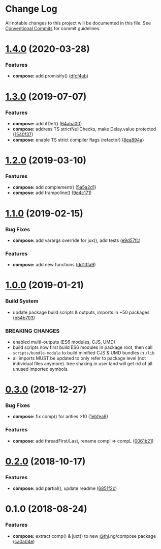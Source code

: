 #  Change Log 

All notable changes to this project will be documented in this file. See [Conventional Commits](https://conventionalcommits.org) for commit guidelines. 

#  [1.4.0](https://github.com/thi-ng/umbrella/compare/@thi.ng/compose@1.3.12...@thi.ng/compose@1.4.0) (2020-03-28) 

###  Features 

- **compose:** add promisify() ([dfcf4ab](https://github.com/thi-ng/umbrella/commit/dfcf4ab7333b25c4332f783d124d86de058feceb)) 

#  [1.3.0](https://github.com/thi-ng/umbrella/compare/@thi.ng/compose@1.2.5...@thi.ng/compose@1.3.0) (2019-07-07) 

###  Features 

- **compose:** add ifDef() ([64aba00](https://github.com/thi-ng/umbrella/commit/64aba00)) 
- **compose:** address TS strictNullChecks, make Delay.value protected ([1540f37](https://github.com/thi-ng/umbrella/commit/1540f37)) 
- **compose:** enable TS strict compiler flags (refactor) ([8ea894a](https://github.com/thi-ng/umbrella/commit/8ea894a)) 

#  [1.2.0](https://github.com/thi-ng/umbrella/compare/@thi.ng/compose@1.1.2...@thi.ng/compose@1.2.0) (2019-03-10) 

###  Features 

- **compose:** add complement() ([5a5a2d1](https://github.com/thi-ng/umbrella/commit/5a5a2d1)) 
- **compose:** add trampoline() ([9e4c171](https://github.com/thi-ng/umbrella/commit/9e4c171)) 

#  [1.1.0](https://github.com/thi-ng/umbrella/compare/@thi.ng/compose@1.0.2...@thi.ng/compose@1.1.0) (2019-02-15) 

###  Bug Fixes 

- **compose:** add varargs override for jux(),  add tests ([e9d57fc](https://github.com/thi-ng/umbrella/commit/e9d57fc)) 

###  Features 

- **compose:** add new functions ([dd13fa9](https://github.com/thi-ng/umbrella/commit/dd13fa9)) 

#  [1.0.0](https://github.com/thi-ng/umbrella/compare/@thi.ng/compose@0.3.0...@thi.ng/compose@1.0.0) (2019-01-21) 

###  Build System 

- update package build scripts & outputs, imports in ~50 packages ([b54b703](https://github.com/thi-ng/umbrella/commit/b54b703)) 

###  BREAKING CHANGES 

- enabled multi-outputs (ES6 modules, CJS, UMD) 
- build scripts now first build ES6 modules in package root, then call   `scripts/bundle-module` to build minified CJS & UMD bundles in `/lib` 
- all imports MUST be updated to only refer to package level   (not individual files anymore). tree shaking in user land will get rid of   all unused imported symbols. 

#  [0.3.0](https://github.com/thi-ng/umbrella/compare/@thi.ng/compose@0.2.2...@thi.ng/compose@0.3.0) (2018-12-27) 

###  Bug Fixes 

- **compose:** fix comp() for arities >10 ([1ebfea9](https://github.com/thi-ng/umbrella/commit/1ebfea9)) 

###  Features 

- **compose:** add threadFirst/Last, rename compI => compL ([0061b21](https://github.com/thi-ng/umbrella/commit/0061b21)) 

#  [0.2.0](https://github.com/thi-ng/umbrella/compare/@thi.ng/compose@0.1.4...@thi.ng/compose@0.2.0) (2018-10-17) 

###  Features 

- **compose:** add partial(), update readme ([6851f2c](https://github.com/thi-ng/umbrella/commit/6851f2c)) 

#  0.1.0 (2018-08-24) 

###  Features 

- **compose:** extract comp() & juxt() to new [@thi](https://github.com/thi).ng/compose package ([ca0a04e](https://github.com/thi-ng/umbrella/commit/ca0a04e)) 
